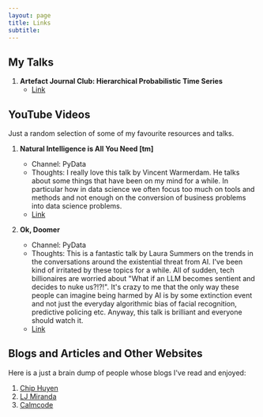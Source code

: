 ```yaml
---
layout: page
title: Links
subtitle:
---
```


## My Talks
1. **Artefact Journal Club: Hierarchical Probabilistic Time Series**
   - [Link](https://www.youtube.com/watch?v=nx_nVa9hfvQ&pp=ygUTYWRhbSBrZWxscyBhcnRlZmFjdA%3D%3D)

## YouTube Videos

Just a random selection of some of my favourite resources and talks.

1. **Natural Intelligence is All You Need [tm]**
   - Channel: PyData
   - Thoughts: I really love this talk by Vincent Warmerdam. He talks about some things that have been on my mind for a while. In particular how in data science we often focus too much on tools and methods and not enough on the conversion of business problems into data science problems.
   - [Link](https://www.youtube.com/watch?v=C9p7suS-NGk)

2. **Ok, Doomer**
   - Channel: PyData
   - Thoughts: This is a fantastic talk by Laura Summers on the trends in the conversations around the existential threat from AI. I've been kind of irritated by these topics for a while. All of sudden, tech billionaires are worried about "What if an LLM becomes sentient and decides to nuke us?!?!". It's crazy to me that the only way these people can imagine being harmed by AI is by some extinction event and not just the everyday algorithmic bias of facial recognition, predictive policing etc. Anyway, this talk is brilliant and everyone should watch it.
   - [Link](https://www.youtube.com/watch?v=n88ZmqsTKig)

<!-- Add more YouTube videos as needed -->

## Blogs and Articles and Other Websites

Here is a just a brain dump of people whose blogs I've read and enjoyed:

1. [Chip Huyen](https://huyenchip.com/)
2. [LJ Miranda](https://ljvmiranda921.github.io)
3. [Calmcode](https://calmcode.io/)

<!-- Add more blogs/articles as needed -->

<!-- ## Papers

1. **Title of Paper 1**
   - Authors: [Author Name(s)]
   - Abstract: Brief summary of the paper.
   - [Link to Paper]

2. **Title of Paper 2**
   - Authors: [Author Name(s)]
   - Abstract: Brief summary of the paper.
   - [Link to Paper] -->

<!-- Add more papers as needed -->

<!-- ## Other Links

1. **Title of Link 1**
   - Description: Brief description of the link.
   - [Link to Resource]

2. **Title of Link 2**
   - Description: Brief description of the link.
   - [Link to Resource] -->

<!-- Add more links as needed -->

